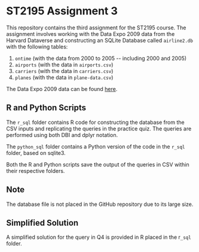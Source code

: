 # ST2195 Assignment 3

This repository contains the third assignment for the ST2195 course. The assignment involves working with the Data Expo 2009 data from the Harvard Dataverse and constructing an SQLite Database called `airline2.db` with the following tables:

1.  `ontime` (with the data from 2000 to 2005 -- including 2000 and 2005)
2.  `airports` (with the data in `airports.csv`)
3.  `carriers` (with the data in `carriers.csv`)
4.  `planes` (with the data in `plane-data.csv`)

The Data Expo 2009 data can be found [here](https://dataverse.harvard.edu/dataset.xhtml?persistentId=doi%3A10.7910%2FDVN%2FHG7NV7).

## R and Python Scripts

The `r_sql` folder contains R code for constructing the database from the CSV inputs and replicating the queries in the practice quiz. The queries are performed using both DBI and dplyr notation.

The `python_sql` folder contains a Python version of the code in the `r_sql` folder, based on sqlite3.

Both the R and Python scripts save the output of the queries in CSV within their respective folders.

## Note

The database file is not placed in the GitHub repository due to its large size.

## Simplified Solution

A simplified solution for the query in Q4 is provided in R placed in the r`_sql` folder.

